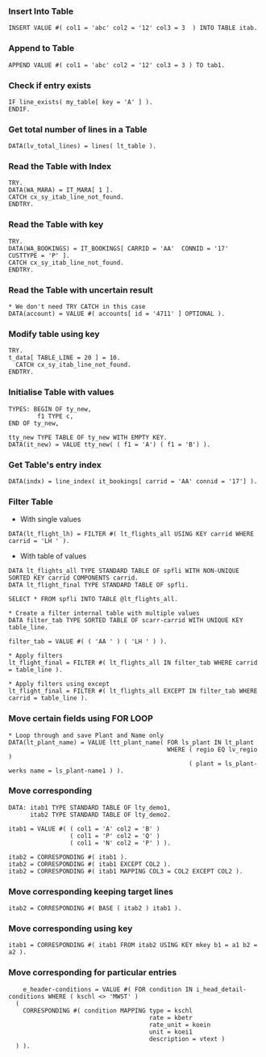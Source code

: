 ### Insert Into Table
```ABAP
INSERT VALUE #( col1 = 'abc' col2 = '12' col3 = 3  ) INTO TABLE itab. 
```
### Append to Table 
```ABAP
APPEND VALUE #( col1 = 'abc' col2 = '12' col3 = 3 ) TO tab1. 
```
### Check if entry exists
```ABAP
IF line_exists( my_table[ key = 'A' ] ).  
ENDIF. 
```
### Get total number of lines in a Table
```ABAP
DATA(lv_total_lines) = lines( lt_table ).
```
### Read the Table with Index
```ABAP
TRY. 
DATA(WA_MARA) = IT_MARA[ 1 ]. 
CATCH cx_sy_itab_line_not_found. 
ENDTRY. 
```

### Read the Table with key 
```ABAP
TRY. 
DATA(WA_BOOKINGS) = IT_BOOKINGS[ CARRID = 'AA'  CONNID = '17'  CUSTTYPE = 'P' ].  
CATCH cx_sy_itab_line_not_found. 
ENDTRY.  
```
### Read the Table with uncertain result
```ABAP
* We don't need TRY CATCH in this case
DATA(account) = VALUE #( accounts[ id = '4711' ] OPTIONAL ).
```

### Modify table using key
```ABAP
TRY.
t_data[ TABLE_LINE = 20 ] = 10.
  CATCH cx_sy_itab_line_not_found.
ENDTRY.
```
### Initialise Table with values
```ABAP
TYPES: BEGIN OF ty_new, 
        f1 TYPE c, 
END OF ty_new, 

tty_new TYPE TABLE OF ty_new WITH EMPTY KEY. 
DATA(it_new) = VALUE tty_new( ( f1 = 'A') ( f1 = 'B') ). 
```
### Get Table's entry index
```ABAP
DATA(indx) = line_index( it_bookings[ carrid = 'AA' connid = '17'] ). 
```
### Filter Table 

* With single values
```ABAP
DATA(lt_flight_lh) = FILTER #( lt_flights_all USING KEY carrid WHERE carrid = 'LH ' ). 
```
* With table of values
```ABAP
DATA lt_flights_all TYPE STANDARD TABLE OF spfli WITH NON-UNIQUE SORTED KEY carrid COMPONENTS carrid. 
DATA lt_flight_final TYPE STANDARD TABLE OF spfli. 

SELECT * FROM spfli INTO TABLE @lt_flights_all. 

* Create a filter internal table with multiple values 
DATA filter_tab TYPE SORTED TABLE OF scarr-carrid WITH UNIQUE KEY table_line. 

filter_tab = VALUE #( ( 'AA ' ) ( 'LH ' ) ). 

* Apply filters 
lt_flight_final = FILTER #( lt_flights_all IN filter_tab WHERE carrid = table_line ). 

* Apply filters using except
lt_flight_final = FILTER #( lt_flights_all EXCEPT IN filter_tab WHERE carrid = table_line ).
```
### Move certain fields using FOR LOOP
```ABAP
* Loop through and save Plant and Name only
DATA(lt_plant_name) = VALUE ltt_plant_name( FOR ls_plant IN lt_plant 
                                            WHERE ( regio EQ lv_regio )
                                                  ( plant = ls_plant-werks name = ls_plant-name1 ) ).
```                                                  

### Move corresponding
```ABAP
DATA: itab1 TYPE STANDARD TABLE OF lty_demo1, 
      itab2 TYPE STANDARD TABLE OF lty_demo2. 

itab1 = VALUE #( ( col1 = 'A' col2 = 'B' ) 
                 ( col1 = 'P' col2 = 'Q' ) 
                 ( col1 = 'N' col2 = 'P' ) ). 

itab2 = CORRESPONDING #( itab1 ). 
itab2 = CORRESPONDING #( itab1 EXCEPT COL2 ). 
itab2 = CORRESPONDING #( itab1 MAPPING COL3 = COL2 EXCEPT COL2 ). 
```
### Move corresponding keeping target lines
```ABAP
itab2 = CORRESPONDING #( BASE ( itab2 ) itab1 ). 
```

### Move corresponding using key
```ABAP
itab1 = CORRESPONDING #( itab1 FROM itab2 USING KEY mkey b1 = a1 b2 = a2 ).
```

### Move corresponding for particular entries
```ABAP
    e_header-conditions = VALUE #( FOR condition IN i_head_detail-conditions WHERE ( kschl <> 'MWST' )
  (
    CORRESPONDING #( condition MAPPING type = kschl
                                       rate = kbetr
                                       rate_unit = koein
                                       unit = koei1
                                       description = vtext )
  ) ).
```
